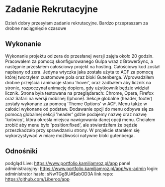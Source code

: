 # Zadanie Rekrutacyjne
Dzień dobry przesyłam zadanie rekrutacyjne. Bardzo przepraszam za drobne naciągnięcie czasowe

## Wykonanie
Wykonanie projektu od zera do przesłanej wersji zajęła około 20 godzin. Pracowałem za pomocą skonfigurowanego Gulpa wraz z BrowerSync, a następnie przesłałem całościowy projekt na hosting. Całościowy kod został napisany od zera. Jedyna wtyczka jaka została użyta to ACF za pomocą której tworzyłem customowe pola oraz bloki Gutenberga. Wprowadziłem drobne przejścia i animacje stanu 'hover', oraz zadbałem aby licznik na stronie, rozpoczynał animację dopiero, gdy użytkownik będzie widział licznik. Strona była testowana na przeglądarach: Chrome, Opera, Firefox oraz Safari na wersji mobilnej (Iphone). Sekcje globalne (header, footer) zostały wykonane za pomocą 'Theme Options' w ACF. Menu także w całości wykonane od podstaw. Dodawanie opcji do menu odbywa się za pomocą globalnej sekcji 'header' gdzie podajemy nazwę oraz nazwę 'kotwicy', która określa miejsca nawigowania danej opcji menu. Chciałem zrobić aby menu było 'position:fixed', ale stwierdziłem że będzie przeszkadzało przy sprawdzaniu strony. W projekcie starałem się wykorzystywać w miarę możliwości natywne bloki gutenberga.

## Odnośniki
podgląd Live: https://www.portfolio.kamiljamroz.pl/app
panel administracyjny: https://www.portfolio.kamiljamroz.pl/app/wp-admin
login: administrator
hasło: sNwTGg8U#$abOD3A
link repo: https://github.com/Liberoo/app
